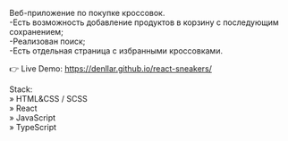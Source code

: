 Веб-приложение по покупке кроссовок.  
-Есть возможность добавление продуктов в корзину с последующим сохранением;  
-Реализован поиск;  
-Есть отдельная страница с избранными кроссовками.

👉 Live Demo: https://denllar.github.io/react-sneakers/

Stack:  
» HTML&CSS / SCSS  
» React  
» JavaScript  
» TypeScript
